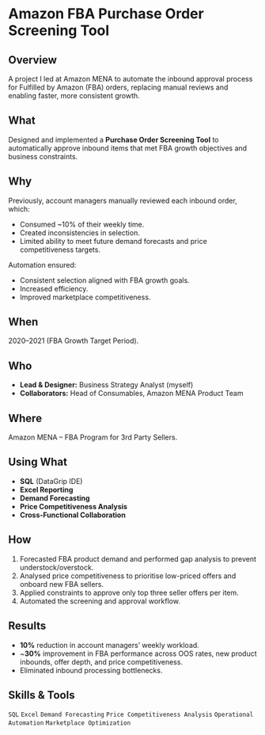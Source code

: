# Amazon FBA Purchase Order Screening Tool

## Overview
A project I led at Amazon MENA to automate the inbound approval process for Fulfilled by Amazon (FBA) orders, replacing manual reviews and enabling faster, more consistent growth.

## What
Designed and implemented a **Purchase Order Screening Tool** to automatically approve inbound items that met FBA growth objectives and business constraints.

## Why
Previously, account managers manually reviewed each inbound order, which:
- Consumed ~10% of their weekly time.
- Created inconsistencies in selection.
- Limited ability to meet future demand forecasts and price competitiveness targets.

Automation ensured:
- Consistent selection aligned with FBA growth goals.
- Increased efficiency.
- Improved marketplace competitiveness.

## When
2020–2021 (FBA Growth Target Period).

## Who
- **Lead & Designer:** Business Strategy Analyst (myself)  
- **Collaborators:** Head of Consumables, Amazon MENA Product Team  

## Where
Amazon MENA – FBA Program for 3rd Party Sellers.

## Using What
- **SQL** (DataGrip IDE)  
- **Excel Reporting**  
- **Demand Forecasting**  
- **Price Competitiveness Analysis**  
- **Cross-Functional Collaboration**  

## How
1. Forecasted FBA product demand and performed gap analysis to prevent understock/overstock.
2. Analysed price competitiveness to prioritise low-priced offers and onboard new FBA sellers.
3. Applied constraints to approve only top three seller offers per item.
4. Automated the screening and approval workflow.

## Results
- **10%** reduction in account managers’ weekly workload.
- ~**30%** improvement in FBA performance across OOS rates, new product inbounds, offer depth, and price competitiveness.
- Eliminated inbound processing bottlenecks.

## Skills & Tools
`SQL` `Excel` `Demand Forecasting` `Price Competitiveness Analysis` `Operational Automation` `Marketplace Optimization`
